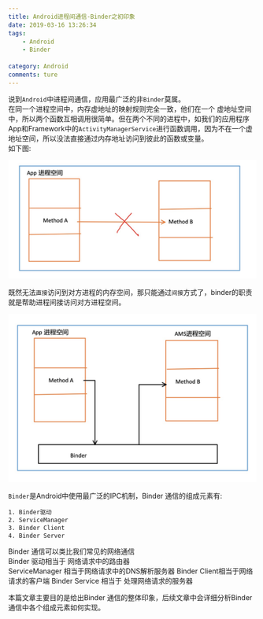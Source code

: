 ```yaml
---
title: Android进程间通信-Binder之初印象
date: 2019-03-16 13:26:34
tags:
	- Android
	- Binder

category: Android
comments: ture
---
```



说到`Android`中进程间通信，应用最广泛的非`Binder`莫属。  
在同一个进程空间中，内存虚地址的映射规则完全一致，他们在一个 虚地址空间中，所以两个函数互相调用很简单。但在两个不同的进程中，如我们的应用程序App和Framework中的`ActivityManagerService`进行函数调用，因为不在一个虚地址空间，所以没法直接通过内存地址访问到彼此的函数或变量。  
如下图:  

![](/img/binder/binder_mem_barrier.jpg "")  

既然无法`直接`访问到对方进程的内存空间，那只能通过`间接`方式了，binder的职责就是帮助进程间接访问对方进程空间。  

![](/img/binder/binder_desc.jpg "")

`Binder`是Android中使用最广泛的IPC机制，Binder 通信的组成元素有:  

```
1. Binder驱动
2. ServiceManager
3. Binder Client
4. Binder Server
```

Binder 通信可以类比我们常见的网络通信  
Binder 驱动相当于 网络请求中的路由器  
ServiceManager 相当于网络请求中的DNS解析服务器
Binder Client相当于网络请求的客户端
Binder Service 相当于 处理网络请求的服务器

本篇文章主要目的是给出Binder 通信的整体印象，后续文章中会详细分析Binder 通信中各个组成元素如何实现。

